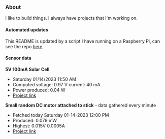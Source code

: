 ### About
I like to build things. I always have projects that I'm working on.

#### Automated updates
This README is updated by a script I have running on a Raspberry Pi, can see the repo [here](https://github.com/jdc-cunningham/raspi-git-repo-updater).

#### Sensor data
**5V 100mA Solar Cell**
- Saturday 01/14/2023 11:50 AM
- Computed voltage: 0.97 V current: 40 mA
- Power produced: 0.04 W
- [Project link](https://github.com/jdc-cunningham/raspisolarplotter)

**Small random DC motor attached to stick** - data gathered every minute
- Fetched today Saturday 01-14-2023 12:00 PM
- Produced: 0.079 mW
- Highest: 0.015V 0.0005A
- [Project link](https://github.com/jdc-cunningham/turbine-raspi)
